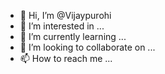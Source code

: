 - 👋 Hi, I’m @Vijaypurohi
- 👀 I’m interested in ...
- 🌱 I’m currently learning ...
- 💞️ I’m looking to collaborate on ...
- 📫 How to reach me ...

<!---
Vijaypurohi/Vijaypurohi is a ✨ special ✨ repository because its `README.md` (this file) appears on your GitHub profile.
You can click the Preview link to take a look at your changes.
--->
